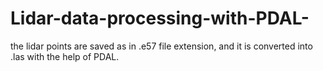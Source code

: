 # Lidar-data-processing-with-PDAL-
the lidar points are saved as in .e57 file extension, and it is converted into .las with the help of PDAL.
